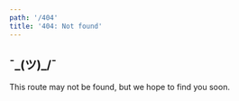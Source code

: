 ```yaml
---
path: '/404'
title: '404: Not found'
---
```


## ¯\_(ツ)\_/¯</h1>

This route may not be found, but we hope to find you soon.
